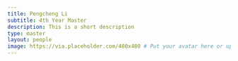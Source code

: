 ```yaml
---
title: Pengcheng Li
subtitle: 4th Year Master
description: This is a short description
type: master
layout: people
image: https://via.placeholder.com/480x480 # Put your avatar here or upload one
---
```

